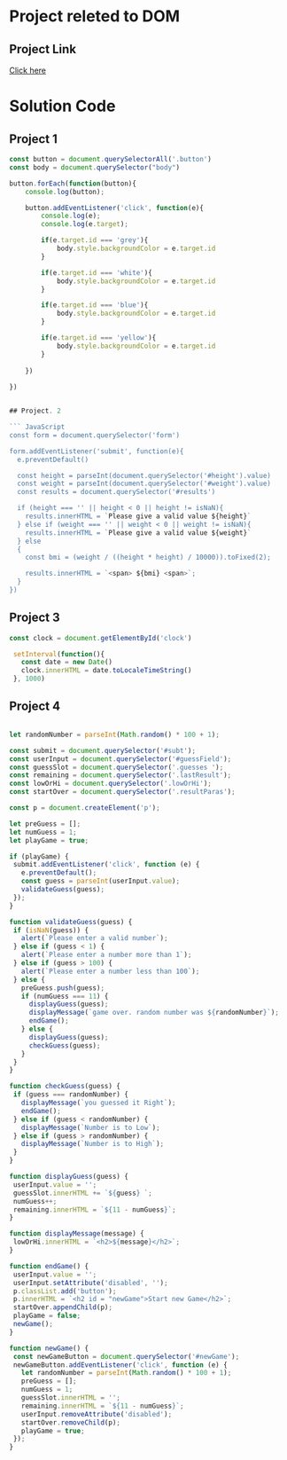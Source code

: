 # Project releted to DOM

## Project Link
[Click here](https://stackblitz.com/edit/dom-project-chaiaurcode-gyevq1ew?file=1-colorChanger%2Fstyle.css,1-colorChanger%2Fchaiaurcode.js,1-colorChanger%2Findex.html)

# Solution Code

## Project 1

```javascript
const button = document.querySelectorAll('.button')
const body = document.querySelector("body")

button.forEach(function(button){
    console.log(button);

    button.addEventListener('click', function(e){
        console.log(e);
        console.log(e.target);

        if(e.target.id === 'grey'){
            body.style.backgroundColor = e.target.id
        }

        if(e.target.id === 'white'){
            body.style.backgroundColor = e.target.id
        }

        if(e.target.id === 'blue'){
            body.style.backgroundColor = e.target.id
        }

        if(e.target.id === 'yellow'){
            body.style.backgroundColor = e.target.id
        }
        
    })
    
})


## Project. 2

``` JavaScript
const form = document.querySelector('form')

form.addEventListener('submit', function(e){
  e.preventDefault()

  const height = parseInt(document.querySelector('#height').value)
  const weight = parseInt(document.querySelector('#weight').value)
  const results = document.querySelector('#results')

  if (height === '' || height < 0 || height != isNaN){
    results.innerHTML = `Please give a valid value ${height}`
  } else if (weight === '' || weight < 0 || weight != isNaN){
    results.innerHTML = `Please give a valid value ${weight}`
  } else 
  {
    const bmi = (weight / ((height * height) / 10000)).toFixed(2);

    results.innerHTML = `<span> ${bmi} <span>`;
  }
})

```

## Project 3

``` JavaScript
const clock = document.getElementById('clock')

 setInterval(function(){
   const date = new Date()
   clock.innerHTML = date.toLocaleTimeString()
 }, 1000)

 ```

 ## Project 4

 ```javascript

 let randomNumber = parseInt(Math.random() * 100 + 1);

const submit = document.querySelector('#subt');
const userInput = document.querySelector('#guessField');
const guessSlot = document.querySelector('.guesses ');
const remaining = document.querySelector('.lastResult');
const lowOrHi = document.querySelector('.lowOrHi');
const startOver = document.querySelector('.resultParas');

const p = document.createElement('p');

let preGuess = [];
let numGuess = 1;
let playGame = true;

if (playGame) {
  submit.addEventListener('click', function (e) {
    e.preventDefault();
    const guess = parseInt(userInput.value);
    validateGuess(guess);
  });
}

function validateGuess(guess) {
  if (isNaN(guess)) {
    alert(`Please enter a valid number`);
  } else if (guess < 1) {
    alert(`Please enter a number more than 1`);
  } else if (guess > 100) {
    alert(`Please enter a number less than 100`);
  } else {
    preGuess.push(guess);
    if (numGuess === 11) {
      displayGuess(guess);
      displayMessage(`game over. random number was ${randomNumber}`);
      endGame();
    } else {
      displayGuess(guess);
      checkGuess(guess);
    }
  }
}

function checkGuess(guess) {
  if (guess === randomNumber) {
    displayMessage(`you guessed it Right`);
    endGame();
  } else if (guess < randomNumber) {
    displayMessage(`Number is to Low`);
  } else if (guess > randomNumber) {
    displayMessage(`Number is to High`);
  }
}

function displayGuess(guess) {
  userInput.value = '';
  guessSlot.innerHTML += `${guess} `;
  numGuess++;
  remaining.innerHTML = `${11 - numGuess}`;
}

function displayMessage(message) {
  lowOrHi.innerHTML = `<h2>${message}</h2>`;
}

function endGame() {
  userInput.value = '';
  userInput.setAttribute('disabled', '');
  p.classList.add('button');
  p.innerHTML = `<h2 id = "newGame">Start new Game</h2>`;
  startOver.appendChild(p);
  playGame = false;
  newGame();
}

function newGame() {
  const newGameButton = document.querySelector('#newGame');
  newGameButton.addEventListener('click', function (e) {
    let randomNumber = parseInt(Math.random() * 100 + 1);
    preGuess = [];
    numGuess = 1;
    guessSlot.innerHTML = '';
    remaining.innerHTML = `${11 - numGuess}`;
    userInput.removeAttribute('disabled');
    startOver.removeChild(p);
    playGame = true;
  });
}

```
